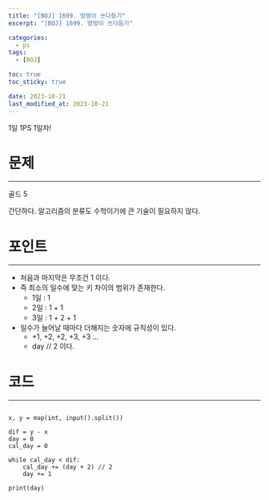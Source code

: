 ```yaml
---
title: "[BOJ] 1699. 멍멍이 쓰다듬기"
excerpt: "[BOJ] 1699. 멍멍이 쓰다듬기"

categories:
  - ps
tags:
  - [BOJ]

toc: true
toc_sticky: true

date: 2023-10-21
last_modified_at: 2023-10-21
---
```


1일 1PS 1일차!

# 문제

---

골드 5

간단하다. 알고리즘의 분류도 수학이기에 큰 기술이 필요하지 않다.

# 포인트

---

- 처음과 마지막은 무조건 1 이다.
- 즉 최소의 일수에 맞는 키 차이의 범위가 존재한다.
  - 1일 : 1
  - 2일 : 1 + 1
  - 3일 : 1 + 2 + 1
- 일수가 늘어날 때마다 더해지는 숫자에 규칙성이 있다.
  - +1, +2, +2, +3, +3 ...
  - day // 2 이다.

# 코드

---

```

x, y = map(int, input().split())

dif = y - x
day = 0
cal_day = 0

while cal_day < dif:
    cal_day += (day + 2) // 2
    day += 1

print(day)

```
